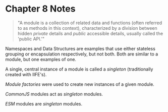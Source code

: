 # Chapter 8 Notes

> "A module is a collection of related data and functions (often referred to as methods in this context), characterized by a division between hidden _private_ details and _public_ accessible details, usually called the 'public API.'"

Namespaces and Data Structures are examples that use either stateless grouping or encapsulation respectively, but not both. Both are similar to a module, but one examples of one.

A single, central instance of a module is called a _singleton_ (traditionally created with IIFE's).

_Module factories_ were used to create new instances of a given module.

_CommonJS_ modules act as _singleton_ modules.

_ESM_ modules are _singleton_ modules.
